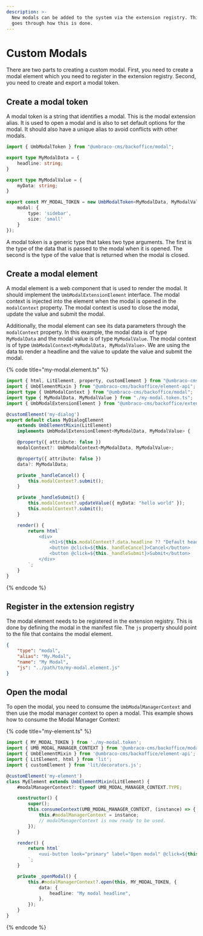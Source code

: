 ```yaml
---
description: >-
  New modals can be added to the system via the extension registry. This article
  goes through how this is done.
---
```


# Custom Modals

There are two parts to creating a custom modal. First, you need to create a modal element which you need to register in the extension registry. Second, you need to create and export a modal token.

## Create a modal token

A modal token is a string that identifies a modal. This is the modal extension alias. It is used to open a modal and is also to set default options for the modal. It should also have a unique alias to avoid conflicts with other modals.

```ts
import { UmbModalToken } from "@umbraco-cms/backoffice/modal";

export type MyModalData = {
    headline: string;
}

export type MyModalValue = {
    myData: string;
}

export const MY_MODAL_TOKEN = new UmbModalToken<MyModalData, MyModalValue>('My.Modal', {
    modal: {
        type: 'sidebar',
        size: 'small'
    }
});
```

A modal token is a generic type that takes two type arguments. The first is the type of the data that is passed to the modal when it is opened. The second is the type of the value that is returned when the modal is closed.

## Create a modal element

A modal element is a web component that is used to render the modal. It should implement the `UmbModalExtensionElement` interface. The modal context is injected into the element when the modal is opened in the `modalContext` property. The modal context is used to close the modal, update the value and submit the modal.

Additionally, the modal element can see its data parameters through the `modalContext` property. In this example, the modal data is of type `MyModalData` and the modal value is of type `MyModalValue`. The modal context is of type `UmbModalContext<MyModalData, MyModalValue>`. We are using the data to render a headline and the value to update the value and submit the modal.

{% code title="my-modal.element.ts" %}
```ts
import { html, LitElement, property, customElement } from "@umbraco-cms/backoffice/external/lit";
import { UmbElementMixin } from "@umbraco-cms/backoffice/element-api";
import type { UmbModalContext } from "@umbraco-cms/backoffice/modal";
import type { MyModalData, MyModalValue } from "./my-modal.token.ts";
import { UmbModalExtensionElement } from "@umbraco-cms/backoffice/extension-registry";

@customElement('my-dialog')
export default class MyDialogElement
    extends UmbElementMixin(LitElement)
    implements UmbModalExtensionElement<MyModalData, MyModalValue> {

    @property({ attribute: false })
    modalContext?: UmbModalContext<MyModalData, MyModalValue>;

    @property({ attribute: false })
    data?: MyModalData;

    private _handleCancel() {
        this.modalContext?.submit();
    }

    private _handleSubmit() {
        this.modalContext?.updateValue({ myData: "hello world" });
        this.modalContext?.submit();
    }

    render() {
        return html`
            <div>
                <h1>${this.modalContext?.data.headline ?? "Default headline"}</h1>
                <button @click=${this._handleCancel}>Cancel</button>
                <button @click=${this._handleSubmit}>Submit</button>
            </div>
        `;
    }
}
```
{% endcode %}

## Register in the extension registry

The modal element needs to be registered in the extension registry. This is done by defining the modal in the manifest file. The `js` property should point to the file that contains the modal element.

```json
{
    "type": "modal",
    "alias": "My.Modal",
    "name": "My Modal",
    "js": "../path/to/my-modal.element.js"
}
```

## Open the modal

To open the modal, you need to consume the `UmbModalManagerContext` and then use the modal manager context to open a modal. This example shows how to consume the Modal Manager Context:

{% code title="my-element.ts" %}
```ts
import { MY_MODAL_TOKEN } from './my-modal.token';
import { UMB_MODAL_MANAGER_CONTEXT } from '@umbraco-cms/backoffice/modal';
import { UmbElementMixin } from '@umbraco-cms/backoffice/element-api';
import { LitElement, html } from 'lit';
import { customElement } from 'lit/decorators.js';

@customElement('my-element')
class MyElement extends UmbElementMixin(LitElement) {
    #modalManagerContext?: typeof UMB_MODAL_MANAGER_CONTEXT.TYPE;

    constructor() {
        super();
        this.consumeContext(UMB_MODAL_MANAGER_CONTEXT, (instance) => {
            this.#modalManagerContext = instance;
            // modalManagerContext is now ready to be used.
        });
    }

    render() {
        return html`
            <uui-button look="primary" label="Open modal" @click=${this._openModal}></uui-button>
        `;
    }

    private _openModal() {
        this.#modalManagerContext?.open(this, MY_MODAL_TOKEN, {
            data: {
                headline: "My modal headline",
            },
        });
    }
}
```
{% endcode %}
